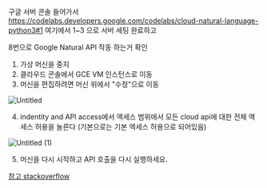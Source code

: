 
구글 서버 콘솔 들어가서
https://codelabs.developers.google.com/codelabs/cloud-natural-language-python3#1
여기에서 1~3 으로 서버 세팅 완료하고

8번으로 Google Natural API 작동 하는거 확인

1. 가상 머신을 중지
2. 클라우드 콘솔에서 GCE VM 인스턴스로 이동
3. 머신을 편집하려면 머신 위에서 "수정"으로 이동
    
![Untitled](https://github.com/veneer-KISIA/docs/assets/88125431/fa870d8e-f240-4143-9749-dabaac66fdda)

    
4. indentity and API access에서 액세스 범위에서 모든 cloud api에 대한 전체 액세스 허용을 눌른다 (기본으로는 기본 엑세스 허용으로 되어있음)
    
![Untitled (1)](https://github.com/veneer-KISIA/docs/assets/88125431/be931679-96c5-4577-a672-14cd08d9556a)

    
5. 머신을 다시 시작하고 API 호출을 다시 실행하세요.

[참고 stackoverflow](https://stackoverflow.com/questions/70099753/access-token-scope-insufficient-403-request-had-insufficient-authentication-scop)
